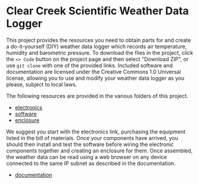 # Clear Creek Scientific Weather Data Logger

This project provides the resources you need to obtain parts for and create a do-it-yourself (DIY) weather data logger which records air temperature, humidity and barometric pressure. To download the files in the project, click the `<> Code` button on the project page and then select "Download ZIP", or use `git clone` with one of the provided links. Included software and documentation are licensed under the Creative Commons 1.0 Universal license, allowing you to use and modify your weather data logger as you please, subject to local laws.

The following resources are provided in the various folders of this project.

* [electronics](https://github.com/ClearCreekSci/CcsWeatherDataLogger/tree/main/electronics)
* [software](https://github.com/ClearCreekSci/CcsWeatherDataLogger/tree/main/software)
* [enclosure](https://github.com/ClearCreekSci/CcsWeatherDataLogger/tree/main/enclosure)

We suggest you start with the electronics link, purchasing the equipment listed in the bill of materials. Once your components have arrived, you should then install and test the software before wiring the electronic components together and creating an enclosure for them. Once assembled, the weather data can be read using a web browser on any device connected to the same IP subnet as described in the documentation.

* [documentation](https://github.com/ClearCreekSci/CcsWeatherDataLogger/wiki/WeatherDataLoggerDocumentation)


